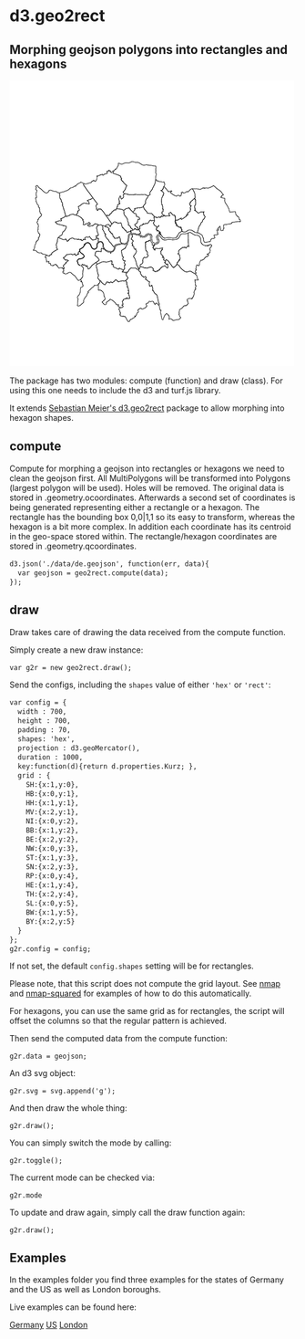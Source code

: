 # d3.geo2rect
## Morphing geojson polygons into rectangles and hexagons

![DemoClip](https://raw.githubusercontent.com/BobHarper1/d3.geo2rect/master/thumb.gif)

The package has two modules: compute (function) and draw (class).
For using this one needs to include the d3 and turf.js library.

It extends [Sebastian Meier's d3.geo2rect](https://github.com/sebastian-meier/d3.geo2rect) package to allow morphing into hexagon shapes.

## compute

Compute for morphing a geojson into rectangles or hexagons we need to clean the geojson first. All MultiPolygons will be transformed into Polygons (largest polygon will be used). Holes will be removed. The original data is stored in .geometry.ocoordinates.
Afterwards a second set of coordinates is being generated representing either a rectangle or a hexagon. The rectangle has the bounding box 0,0|1,1 so its easy to transform, whereas the hexagon is a bit more complex. In addition each coordinate has its centroid in the geo-space stored within. The rectangle/hexagon coordinates are stored in .geometry.qcoordinates.

```
d3.json('./data/de.geojson', function(err, data){
  var geojson = geo2rect.compute(data);
});
```

## draw

Draw takes care of drawing the data received from the compute function.

Simply create a new draw instance:
```
var g2r = new geo2rect.draw();
```

Send the configs, including the `shapes` value of either `'hex'` or `'rect'`:
```
var config = {
  width : 700,
  height : 700,
  padding : 70,
  shapes: 'hex',
  projection : d3.geoMercator(),
  duration : 1000,
  key:function(d){return d.properties.Kurz; },
  grid : {
    SH:{x:1,y:0},
    HB:{x:0,y:1},
    HH:{x:1,y:1},
    MV:{x:2,y:1},
    NI:{x:0,y:2},
    BB:{x:1,y:2},
    BE:{x:2,y:2},
    NW:{x:0,y:3},
    ST:{x:1,y:3},
    SN:{x:2,y:3},
    RP:{x:0,y:4},
    HE:{x:1,y:4},
    TH:{x:2,y:4},
    SL:{x:0,y:5},
    BW:{x:1,y:5},
    BY:{x:2,y:5}
  }
};
g2r.config = config;
```
If not set, the default `config.shapes` setting will be for rectangles.

Please note, that this script does not compute the grid layout. See [nmap](https://github.com/sebastian-meier/nmap.js) and [nmap-squared](https://github.com/sebastian-meier/nmap-squared.js) for examples of how to do this automatically.

For hexagons, you can use the same grid as for rectangles, the script will offset the columns so that the regular pattern is achieved.

Then send the computed data from the compute function:
```
g2r.data = geojson;
```

An d3 svg object:
```
g2r.svg = svg.append('g');
```

And then draw the whole thing:
```
g2r.draw();
```

You can simply switch the mode by calling:
```
g2r.toggle();
```

The current mode can be checked via:
```
g2r.mode
```

To update and draw again, simply call the draw function again:
```
g2r.draw();
```

## Examples

In the examples folder you find three examples for the states of Germany and the US as well as London boroughs.

Live examples can be found here:

[Germany](http://prjcts.sebastianmeier.eu/geo2rect/example/index_de.html)
[US](http://prjcts.sebastianmeier.eu/geo2rect/example/index_us.html)
[London](http://prjcts.sebastianmeier.eu/geo2rect/example/index_ldn.html)

